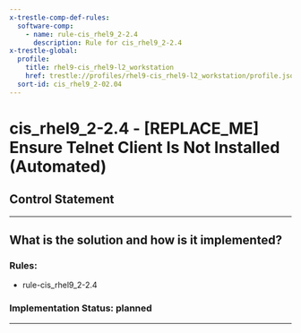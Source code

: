 ```yaml
---
x-trestle-comp-def-rules:
  software-comp:
    - name: rule-cis_rhel9_2-2.4
      description: Rule for cis_rhel9_2-2.4
x-trestle-global:
  profile:
    title: rhel9-cis_rhel9-l2_workstation
    href: trestle://profiles/rhel9-cis_rhel9-l2_workstation/profile.json
  sort-id: cis_rhel9_2-02.04
---
```


# cis_rhel9_2-2.4 - \[REPLACE_ME\] Ensure Telnet Client Is Not Installed (Automated)

## Control Statement

______________________________________________________________________

## What is the solution and how is it implemented?

<!-- For implementation status enter one of: implemented, partial, planned, alternative, not-applicable -->

<!-- Note that the list of rules under ### Rules: is read-only and changes will not be captured after assembly to JSON -->

<!-- Add control implementation description here for control: cis_rhel9_2-2.4 -->

### Rules:

  - rule-cis_rhel9_2-2.4

### Implementation Status: planned

______________________________________________________________________
